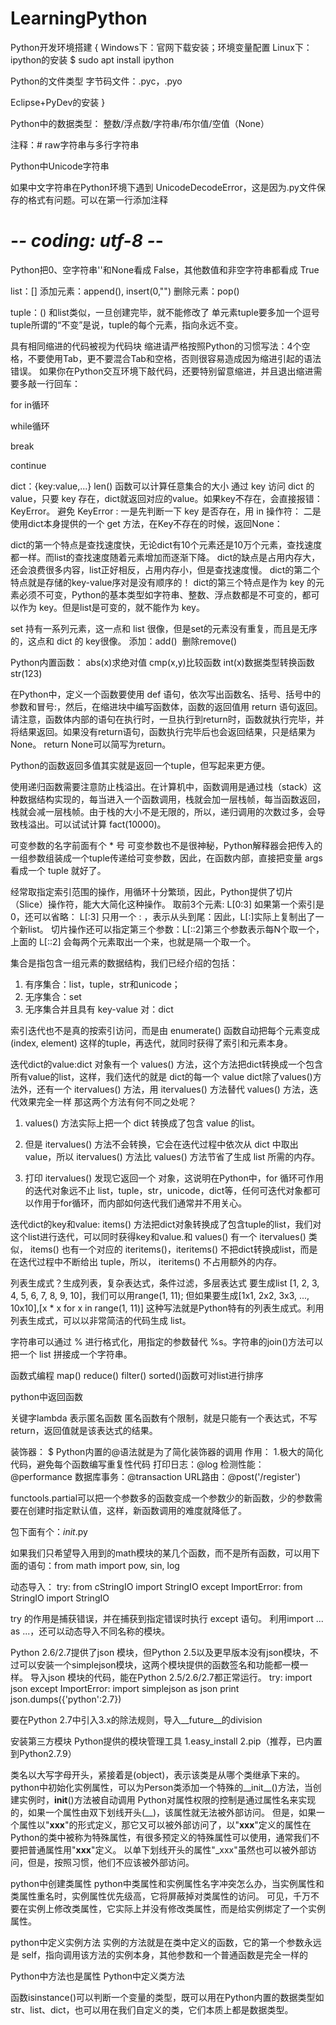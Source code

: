 # LearningPython
Python开发环境搭建
{
Windows下：官网下载安装；环境变量配置
Linux下：ipython的安装
$ sudo apt install ipython

Python的文件类型
字节码文件：.pyc，.pyo

Eclipse+PyDev的安装
}

Python中的数据类型：
整数/浮点数/字符串/布尔值/空值（None）

注释：#
raw字符串与多行字符串

Python中Unicode字符串

如果中文字符串在Python环境下遇到 UnicodeDecodeError，这是因为.py文件保存的格式有问题。可以在第一行添加注释
# -*- coding: utf-8 -*-

Python把0、空字符串''和None看成 False，其他数值和非空字符串都看成 True

list：[]
添加元素：append(), insert(0,"")
删除元素：pop()

tuple：()
和list类似，一旦创建完毕，就不能修改了
单元素tuple要多加一个逗号
tuple所谓的“不变”是说，tuple的每个元素，指向永远不变。

具有相同缩进的代码被视为代码块
缩进请严格按照Python的习惯写法：4个空格，不要使用Tab，更不要混合Tab和空格，否则很容易造成因为缩进引起的语法错误。
如果你在Python交互环境下敲代码，还要特别留意缩进，并且退出缩进需要多敲一行回车：

for in循环

while循环

break

continue

dict：{key:value,...}
len() 函数可以计算任意集合的大小
通过 key 访问 dict 的value，只要 key 存在，dict就返回对应的value。如果key不存在，会直接报错：KeyError。
避免 KeyError :
一是先判断一下 key 是否存在，用 in 操作符：
二是使用dict本身提供的一个 get 方法，在Key不存在的时候，返回None：

dict的第一个特点是查找速度快，无论dict有10个元素还是10万个元素，查找速度都一样。而list的查找速度随着元素增加而逐渐下降。
dict的缺点是占用内存大，还会浪费很多内容，list正好相反，占用内存小，但是查找速度慢。
dict的第二个特点就是存储的key-value序对是没有顺序的！
dict的第三个特点是作为 key 的元素必须不可变，Python的基本类型如字符串、整数、浮点数都是不可变的，都可以作为 key。但是list是可变的，就不能作为 key。

set 持有一系列元素，这一点和 list 很像，但是set的元素没有重复，而且是无序的，这点和 dict 的 key很像。
添加：add()  删除remove()

Python内置函数：
abs(x)求绝对值
cmp(x,y)比较函数
int(x)数据类型转换函数
str(123)

在Python中，定义一个函数要使用 def 语句，依次写出函数名、括号、括号中的参数和冒号:，然后，在缩进块中编写函数体，函数的返回值用 return 语句返回。
请注意，函数体内部的语句在执行时，一旦执行到return时，函数就执行完毕，并将结果返回。如果没有return语句，函数执行完毕后也会返回结果，只是结果为 None。
return None可以简写为return。

Python的函数返回多值其实就是返回一个tuple，但写起来更方便。

使用递归函数需要注意防止栈溢出。在计算机中，函数调用是通过栈（stack）这种数据结构实现的，每当进入一个函数调用，栈就会加一层栈帧，每当函数返回，栈就会减一层栈帧。由于栈的大小不是无限的，所以，递归调用的次数过多，会导致栈溢出。可以试试计算 fact(10000)。

可变参数的名字前面有个 * 号
可变参数也不是很神秘，Python解释器会把传入的一组参数组装成一个tuple传递给可变参数，因此，在函数内部，直接把变量 args 看成一个 tuple 就好了。

经常取指定索引范围的操作，用循环十分繁琐，因此，Python提供了切片（Slice）操作符，能大大简化这种操作。
取前3个元素: L[0:3]
如果第一个索引是0，还可以省略： L[:3]
只用一个 : ，表示从头到尾：因此，L[:]实际上复制出了一个新list。
切片操作还可以指定第三个参数：L[::2]第三个参数表示每N个取一个，上面的 L[::2] 会每两个元素取出一个来，也就是隔一个取一个。

 集合是指包含一组元素的数据结构，我们已经介绍的包括：
1. 有序集合：list，tuple，str和unicode；
2. 无序集合：set
3. 无序集合并且具有 key-value 对：dict

索引迭代也不是真的按索引访问，而是由 enumerate() 函数自动把每个元素变成 (index, element) 这样的tuple，再迭代，就同时获得了索引和元素本身。

迭代dict的value:dict 对象有一个 values() 方法，这个方法把dict转换成一个包含所有value的list，这样，我们迭代的就是 dict的每一个 value
dict除了values()方法外，还有一个 itervalues() 方法，用 itervalues() 方法替代 values() 方法，迭代效果完全一样
那这两个方法有何不同之处呢？

1. values() 方法实际上把一个 dict 转换成了包含 value 的list。

2. 但是 itervalues() 方法不会转换，它会在迭代过程中依次从 dict 中取出 value，所以 itervalues() 方法比 values() 方法节省了生成 list 所需的内存。

3. 打印 itervalues() 发现它返回一个 <dictionary-valueiterator> 对象，这说明在Python中，for 循环可作用的迭代对象远不止 list，tuple，str，unicode，dict等，任何可迭代对象都可以作用于for循环，而内部如何迭代我们通常并不用关心。

迭代dict的key和value:
items() 方法把dict对象转换成了包含tuple的list，我们对这个list进行迭代，可以同时获得key和value.和 values() 有一个 itervalues() 类似， items() 也有一个对应的 iteritems()，iteritems() 不把dict转换成list，而是在迭代过程中不断给出 tuple，所以， iteritems() 不占用额外的内存。

列表生成式？生成列表，复杂表达式，条件过滤，多层表达式
要生成list [1, 2, 3, 4, 5, 6, 7, 8, 9, 10]，我们可以用range(1, 11);
但如果要生成[1x1, 2x2, 3x3, ..., 10x10],[x * x for x in range(1, 11)]
这种写法就是Python特有的列表生成式。利用列表生成式，可以以非常简洁的代码生成 list。

字符串可以通过 % 进行格式化，用指定的参数替代 %s。字符串的join()方法可以把一个 list 拼接成一个字符串。

函数式编程
map()
reduce()
filter()
sorted()函数可对list进行排序

python中返回函数

关键字lambda 表示匿名函数
匿名函数有个限制，就是只能有一个表达式，不写return，返回值就是该表达式的结果。

装饰器：
$ Python内置的@语法就是为了简化装饰器的调用
作用：
1.极大的简化代码，避免每个函数编写重复性代码
打印日志：@log
检测性能：@performance
数据库事务：@transaction
URL路由：@post('/register')

functools.partial可以把一个参数多的函数变成一个参数少的新函数，少的参数需要在创建时指定默认值，这样，新函数调用的难度就降低了。

包下面有个：_init_.py

如果我们只希望导入用到的math模块的某几个函数，而不是所有函数，可以用下面的语句：from math import pow, sin, log

动态导入：
try:
    from cStringIO import StringIO
except ImportError:
    from StringIO import StringIO
    
try 的作用是捕获错误，并在捕获到指定错误时执行 except 语句。
利用import ... as ...，还可以动态导入不同名称的模块。

Python 2.6/2.7提供了json 模块，但Python 2.5以及更早版本没有json模块，不过可以安装一个simplejson模块，这两个模块提供的函数签名和功能都一模一样。
导入json 模块的代码，能在Python 2.5/2.6/2.7都正常运行。
try:
    import json
except ImportError:
    import simplejson as json
print json.dumps({'python':2.7})

要在Python 2.7中引入3.x的除法规则，导入__future__的division

安装第三方模块
Python提供的模块管理工具
1.easy_install
2.pip（推荐，已内置到Python2.7.9）

类名以大写字母开头，紧接着是(object)，表示该类是从哪个类继承下来的。
python中初始化实例属性，可以为Person类添加一个特殊的__init__()方法，当创建实例时，__init__()方法被自动调用
Python对属性权限的控制是通过属性名来实现的，如果一个属性由双下划线开头(__)，该属性就无法被外部访问。
但是，如果一个属性以"__xxx__"的形式定义，那它又可以被外部访问了，以"__xxx__"定义的属性在Python的类中被称为特殊属性，有很多预定义的特殊属性可以使用，通常我们不要把普通属性用"__xxx__"定义。
以单下划线开头的属性"_xxx"虽然也可以被外部访问，但是，按照习惯，他们不应该被外部访问。

python中创建类属性
python中类属性和实例属性名字冲突怎么办，当实例属性和类属性重名时，实例属性优先级高，它将屏蔽掉对类属性的访问。
可见，千万不要在实例上修改类属性，它实际上并没有修改类属性，而是给实例绑定了一个实例属性。

python中定义实例方法
实例的方法就是在类中定义的函数，它的第一个参数永远是 self，指向调用该方法的实例本身，其他参数和一个普通函数是完全一样的

Python中方法也是属性
Python中定义类方法

函数isinstance()可以判断一个变量的类型，既可以用在Python内置的数据类型如str、list、dict，也可以用在我们自定义的类，它们本质上都是数据类型。

